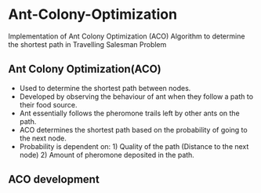 # Ant-Colony-Optimization
Implementation of Ant Colony Optimization (ACO) Algorithm to determine the shortest path in Travelling Salesman Problem

## Ant Colony Optimization(ACO)
- Used to determine the shortest path between nodes.
- Developed by observing the behaviour of ant when they follow a path to their food source.
- Ant essentially follows the pheromone trails left by other ants on the path.
- ACO determines the shortest path based on the probability of going to the next node.
- Probability is dependent on: 1) Quality of the path (Distance to the next node) 2) Amount of pheromone deposited in the path.

## ACO development
